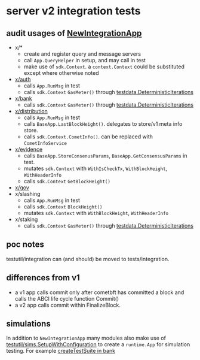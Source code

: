 # server v2 integration tests

## audit usages of [NewIntegrationApp](../../testutil/integration/router.go#L46)


* x/*
    * create and register query and message servers 
    * call `App.QueryHelper` in setup, and may call in test
    * make use of `sdk.Context`. a `context.Context` could be substituted except where otherwise noted
* [x/auth](./auth/keeper/msg_server_test.go#L122) 
    * calls `App.RunMsg` in test
    * calls `sdk.Context` `GasMeter()` through [testdata.DeterministicIterations](../../testutil/testdata/grpc_query.go#L73)
* [x/bank](./bank/keeper/deterministic_test.go#L122)
    * calls `sdk.Context` `GasMeter()` through [testdata.DeterministicIterations](../../testutil/testdata/grpc_query.go#L73)
* [x/distribution](./distribution/keeper/msg_server_test.go#L170)
    * calls `App.RunMsg` in test
    * calls `BaseApp.LastBlockHeight()`. delegates to store/v1 meta info store.
    * calls `sdk.Context.CometInfo()`. can be replaced with `CometInfoService`
* [x/evidence](./evidence//keeper/infraction_test.go#L164)
    * calls `BaseApp.StoreConsenusParams`, `BaseApp.GetConsensusParams` in test.
    * mutates `sdk.Context` with `WithIsCheckTx`, `WithBlockHeight`, `WithHeaderInfo`
    * calls `sdk.Context` `GetBlockHeight()`
* [x/gov](./gov/keeper/keeper_test.go#L150)
* x/slashing
    * calls `App.RunMsg` in test
    * calls `sdk.Context` `BlockHeight()`
    * mutates `sdk.Context` with `WithBlockHeight`, `WithHeaderInfo`
* x/staking
    * calls `sdk.Context` `GasMeter()` through [testdata.DeterministicIterations](../../testutil/testdata/grpc_query.go#L73)

## poc notes

testutil/integration can (and should) be moved to tests/integration.

## differences from v1

- a v1 app calls commit only after cometbft has committed a block and calls the ABCI life cycle function Commit() 
- a v2 app calls commit within FinalizeBlock.

## simulations

In addition to `NewIntegrationApp` many modules also make use of [testutil/sims.SetupWithConfiguration](../../testutil/sims/app_helpers.go#L145) to create a `runtime.App` for simulation testing. For example 
[createTestSuite in bank](bank/app_test.go#L81)
